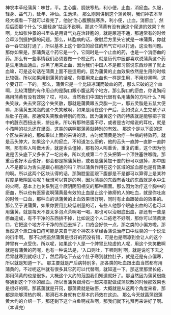 神农本草经蒲黄：味甘，平。主心腹、膀胱寒热，利小便，止血，消瘀血。久服，轻身、益气力，延年、神仙。生池泽。
那么刚刚讲到这个蒲黄啊，我们神农本草经大概看一下就可以看完了，他说‘治心腹膀胱寒热，利小便，止血，消瘀血’。然后后面那个什么“久服轻身”姑且不说啊。那这个蒲黄有没有通这个尿道的效果？有啊，比如张仲景的书里头是用肾气丸在治转胞的，就是尿道不通，那通常有的时候会牵涉到摄护腺的问题。那么，转胞病的话，像肘后方里头它就是一味蒲黄，你就吞一吞它就打通了，所以基本上这个部位的瘀住的热气它可以打通，这没有问题。那你如果是，那蒲黄这个药它是一个，它同时是一个止血的药，也是一个消瘀血的药。那么有一些事情我们必须要做一个校正的，就是历代中医都喜欢说蒲黄这个药是生用活血通血，炒黑了用来止血，因为我们中国人不是都习惯说东西炒黑了就止血嘛，可是这句话在蒲黄上面不是适用的。因为蒲黄的止血效果依然是生用的时候比较强。所以如果用到蒲黄的话呢，你要用来止血也一样是生用，不用炒黑啊，这个要订正一下的。
那么，蒲黄它是一个比较凉润而破血的药，那么它破的这个血啊，比较清楚的有作用点的是胸口跟小腹这两个地方。那么胸口的瘀血，你说胸闷痛用蒲黄有没有效啊？哎，可以。当然我们中国历代很有名用蒲黄的方叫什么？叫失笑散，失去笑容这个失笑散，那就是蒲黄跟五灵脂一比一，那五灵脂是五鼠大便嘛，那蒲黄五灵脂的这个失笑散啊，如果是用在这个产后，比如说女人生完孩子以后肚子在痛，那通常失笑散会特别的有效。因为蒲黄这个药的特质就是能够把子宫中的脏东西扭出来，挤出来。所以有那种恶露不尽，或者是古时候说的耳枕，就是小孩睡的枕头还在里面，这类的病啊那蒲黄就特别的有效。
那这个是以下面的这个区块来讲的，那如果以上面的来讲的话，古时候蒲黄是治疗一种病的特效药，就是舌头肿大，如果这个人的瘀血，不知道怎么瘀的，他的舌头一直肿一直肿一直肿啊，那有些人叫做木舌，就是舌头僵掉，那有的人叫重舌，重复的重，这个因为他说是舌头底下又多长了一坨出来，所以变成第二个舌头把第一个顶住塞住喉咙，那重舌也好木舌也好，都会都是擦蒲黄粉，或者是蒲黄加干姜的粉可以退掉，那中国人不是都认为舌头是跟心相通的吗？所以蒲黄作用在这个区域的淤血那也是有效果的啊。所以这两个区块认得的话，那胸腔里面跟下腹部是不是都可以算得上是某种程度是厥阴区块呢？我想可以算是的啊，因为蒲类的东西有香味的东西就是水中生的火啊，基本上也关系到这个厥阴阴阳相交的那种画面。那么因为治疗这个胸中的瘀血，所以也有医家说啊蒲黄最有效的止血是止这个肺痨的人的吐血，就是你吐痰的时候一口血，那种血的话蒲黄的止血效果很好啊，同时有止血跟破血的效果的。
那么至于说蒲黄，如果你要用比较低剂量的话，有些人他那个眼底出血的话也可以用蒲黄，就是每天不要太多泡点茶啊喝一喝，那也可以治眼底出血，那还有一些是瘀血造成，有不干净的东西排不掉，比如说这个人口疮老不好啊，那你可以蒲黄漱口，它把这个地方不干净的东西去掉了，口疮会好快一点，那之类的小偏方啦。那当然这个漱口治口疮可能是来自于那个神农本草经香蒲说治疗口中烂臭的一个说法的衍申啊。
那不过呢虽然蒲黄是很好的药没有错，可是也是啊凉到会让人的这个脾胃有一点受伤。所以呢，如果这个人是一个脾胃比较虚的人呢，用这个失笑散啊就是有蒲黄的药呢，也有一种说法是，‘入口则吐，下咽则利’啊，就是说吃下去之后胃就寒到就呕吐了，然后再吃下去这个肚子寒到就拉肚子，就是还是有点偏寒，所以就是知道一下。
那主要就是产后病特别多，那各类的吐血跟出血当然都有用蒲黄的，不过呢这种就有很多其它药可以代替啊，就知道一下。那这里那里长疮，那用蒲黄的也是很多。大概这个大约的范围我们知道就好了。那当然因为蒲黄很能够通到这个下体的瘀血。所以当蒲黄跟滑石一起来搭配做成蒲灰散的时候那效果也是很好的啊。那菖蒲就是开窍，那蒲黄就是破瘀，大概就是从这两个角度来看，那都是能够清热的啊，那滑石本身就有它基本的药效在这边。
那么今天就菖蒲跟蒲黄大约的介绍一下，那还剩下这个白鱼啊戎盐啊，那我们就下礼拜再来讲好了啊。（本课完）

